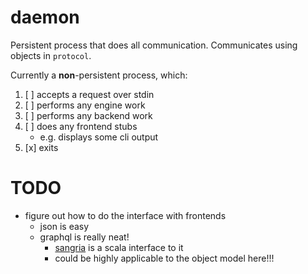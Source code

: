 daemon
======

Persistent process that does all communication. Communicates using objects in `protocol`.

Currently a **non**-persistent process, which:
1. [ ] accepts a request over stdin
2. [ ] performs any engine work
2. [ ] performs any backend work
3. [ ] does any frontend stubs
    -  e.g. displays some cli output
4. [x] exits

# TODO
- figure out how to do the interface with frontends
    - json is easy
    - graphql is really neat!
        - [sangria](https://github.com/sangria-graphql/sangria) is a scala interface to it
        - could be highly applicable to the object model here!!!
